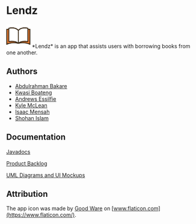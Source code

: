 # Lendz
<img src="icon.svg" width="64">
*Lendz* is an app that assists users with borrowing books from one another.

## Authors
* [Abdulrahman Bakare](https://github.com/aobakare)
* [Kwasi Boateng](https://github.com/kb-jboateng)
* [Andrews Essilfie](https://github.com/essilfie)
* [Kyle McLean](https://github.com/kylemclean)
* [Isaac Mensah](https://github.com/nsmensah)
* [Shohan Islam](https://github.com/sohanislam001)

## Documentation
[Javadocs](https://cmput301f20t19.github.io/lendz/javadoc/)

[Product Backlog](https://github.com/CMPUT301F20T19/lendz/projects/1)

[UML Diagrams and UI Mockups](https://github.com/CMPUT301F20T19/lendz/wiki/Home)

## Attribution
The app icon was made by [Good Ware](https://www.flaticon.com/authors/good-ware) on [www.flaticon.com](https://www.flaticon.com/).
